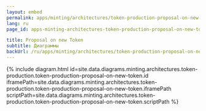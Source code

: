 ```yaml
---
layout: embed
permalink: apps/minting/architectures/token-production-proposal-on-new-token/diagrams
lang: ru
page_id: apps-minting-architectures-token-production-proposal-on-new-token-diagrams

title: Proposal on new Token
subtitle: Диаграммы
backUrl: /ru/apps/minting/architectures/token-production-proposal-on-new-token
---
```

{% include diagram.html id=site.data.diagrams.minting.architectures.token-production.token-production-proposal-on-new-token.id iframePath=site.data.diagrams.minting.architectures.token-production.token-production-proposal-on-new-token.iframePath scriptPath=site.data.diagrams.minting.architectures.token-production.token-production-proposal-on-new-token.scriptPath %}